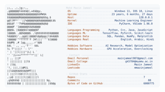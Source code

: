 <picture>
  <source srcset="https://raw.githubusercontent.com/mmazinjameel/mmazinjameel/main/dark_mode.svg?v=1748739830" media="(prefers-color-scheme: dark)">
  <img src="https://raw.githubusercontent.com/mmazinjameel/mmazinjameel/main/light_mode.svg?v=1748739830">
</picture>
